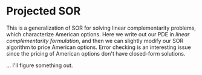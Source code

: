 # Projected SOR
This is a generalization of SOR for solving linear complementarity problems,
which characterize American options. Here we write out our PDE in *linear
complementarity formulation*, and then we can slightly modify our SOR algorithm
to price American options. Error checking is an interesting issue since the
pricing of American options don't have closed-form solutions.

... I'll figure something out.

